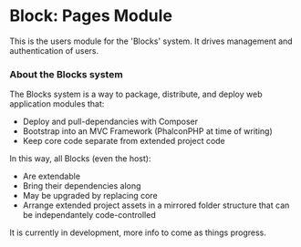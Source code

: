 Block: Pages Module
====================
This is the users module for the 'Blocks' system. It drives management and authentication of users.

### About the Blocks system
The Blocks system is a way to package, distribute, and deploy web application modules that:
- Deploy and pull-dependancies with Composer
- Bootstrap into an MVC Framework (PhalconPHP at time of writing)
- Keep core code separate from extended project code

In this way, all Blocks (even the host):
- Are extendable
- Bring their dependencies along
- May be upgraded by replacing core
- Arrange extended project assets in a mirrored folder structure that can be independantely code-controlled

It is currently in development, more info to come as things progress.
